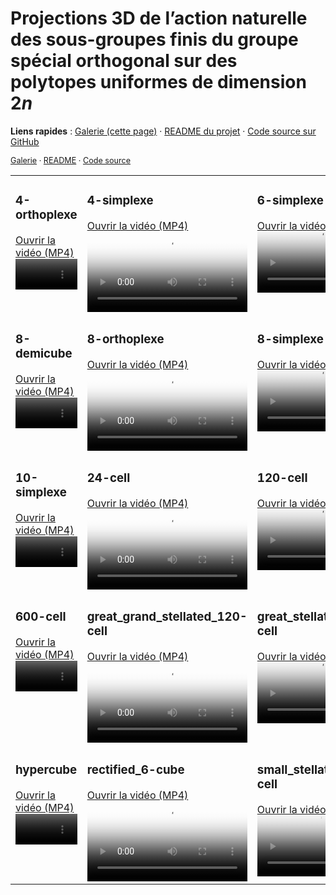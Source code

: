 # Projections 3D de l’action naturelle des sous-groupes finis du groupe spécial orthogonal sur des polytopes uniformes de dimension $2n$



**Liens rapides** :
[Galerie (cette page)](./) ·
[README du projet](https://github.com/muaadtmtm/3d-projection/tree/main?tab=readme-ov-file) ·
[Code source sur GitHub](https://github.com/muaadtmtm/3d-projection)

<p style="font-size:90%">
  <a href="./">Galerie</a> ·
  <a href="https://github.com/muaadtmtm/3d-projection/tree/main?tab=readme-ov-file">README</a> ·
  <a href="https://github.com/muaadtmtm/3d-projection">Code source</a>
</p>



<table>
<tr>
<td width="33%" valign="top">
  <h3>4-orthoplexe</h3>
  <a href="videos/4-orthoplexe.mp4">Ouvrir la vidéo (MP4)</a><br/>
  <video controls preload="metadata" playsinline width="100%" poster="assets/4-orthoplexe.gif">
    <source src="videos/4-orthoplexe.mp4" type="video/mp4">
  </video>
</td>
<td width="33%" valign="top">
  <h3>4-simplexe</h3>
  <a href="videos/4-simplexe.mp4">Ouvrir la vidéo (MP4)</a><br/>
  <video controls preload="metadata" playsinline width="100%" poster="assets/4-simplexe.gif">
    <source src="videos/4-simplexe.mp4" type="video/mp4">
  </video>
</td>
<td width="33%" valign="top">
  <h3>6-simplexe</h3>
  <a href="videos/6-simplexe.mp4">Ouvrir la vidéo (MP4)</a><br/>
  <video controls preload="metadata" playsinline width="100%" poster="assets/6-simplexe.gif">
    <source src="videos/6-simplexe.mp4" type="video/mp4">
  </video>
</td>
</tr>

<tr>
<td width="33%" valign="top">
  <h3>8-demicube</h3>
  <a href="videos/8-demicube.mp4">Ouvrir la vidéo (MP4)</a><br/>
  <video controls preload="metadata" playsinline width="100%" poster="assets/8-demicube.gif">
    <source src="videos/8-demicube.mp4" type="video/mp4">
  </video>
</td>
<td width="33%" valign="top">
  <h3>8-orthoplexe</h3>
  <a href="videos/8-orthoplexe.mp4">Ouvrir la vidéo (MP4)</a><br/>
  <video controls preload="metadata" playsinline width="100%" poster="assets/8-orthoplexe.gif">
    <source src="videos/8-orthoplexe.mp4" type="video/mp4">
  </video>
</td>
<td width="33%" valign="top">
  <h3>8-simplexe</h3>
  <a href="videos/8-simplexe.mp4">Ouvrir la vidéo (MP4)</a><br/>
  <video controls preload="metadata" playsinline width="100%" poster="assets/8-simplexe.gif">
    <source src="videos/8-simplexe.mp4" type="video/mp4">
  </video>
</td>
</tr>

<tr>
<td width="33%" valign="top">
  <h3>10-simplexe</h3>
  <a href="videos/10-simplexe.mp4">Ouvrir la vidéo (MP4)</a><br/>
  <video controls preload="metadata" playsinline width="100%" poster="assets/10-simplexe.gif">
    <source src="videos/10-simplexe.mp4" type="video/mp4">
  </video>
</td>
<td width="33%" valign="top">
  <h3>24-cell</h3>
  <a href="videos/24-cell.mp4">Ouvrir la vidéo (MP4)</a><br/>
  <video controls preload="metadata" playsinline width="100%" poster="assets/24-cell.gif">
    <source src="videos/24-cell.mp4" type="video/mp4">
  </video>
</td>
<td width="33%" valign="top">
  <h3>120-cell</h3>
  <a href="videos/120-cell.mp4">Ouvrir la vidéo (MP4)</a><br/>
  <video controls preload="metadata" playsinline width="100%" poster="assets/120-cell.gif">
    <source src="videos/120-cell.mp4" type="video/mp4">
  </video>
</td>
</tr>

<tr>
<td width="33%" valign="top">
  <h3>600-cell</h3>
  <a href="videos/600-cell.mp4">Ouvrir la vidéo (MP4)</a><br/>
  <video controls preload="metadata" playsinline width="100%" poster="assets/600-cell.gif">
    <source src="videos/600-cell.mp4" type="video/mp4">
  </video>
</td>
<td width="33%" valign="top">
  <h3>great_grand_stellated_120-cell</h3>
  <a href="videos/great_grand_stellated_120-cell.mp4">Ouvrir la vidéo (MP4)</a><br/>
  <video controls preload="metadata" playsinline width="100%" poster="assets/great_grand_stellated_120-cell.gif">
    <source src="videos/great_grand_stellated_120-cell.mp4" type="video/mp4">
  </video>
</td>
<td width="33%" valign="top">
  <h3>great_stellated_120-cell</h3>
  <a href="videos/great_stellated_120-cell.mp4">Ouvrir la vidéo (MP4)</a><br/>
  <video controls preload="metadata" playsinline width="100%" poster="assets/great_stellated_120-cell.gif">
    <source src="videos/great_stellated_120-cell.mp4" type="video/mp4">
  </video>
</td>
</tr>

<tr>
<td width="33%" valign="top">
  <h3>hypercube</h3>
  <a href="videos/hypercube.mp4">Ouvrir la vidéo (MP4)</a><br/>
  <video controls preload="metadata" playsinline width="100%" poster="assets/hypercube.gif">
    <source src="videos/hypercube.mp4" type="video/mp4">
  </video>
</td>
<td width="33%" valign="top">
  <h3>rectified_6-cube</h3>
  <a href="videos/rectified_6-cube.mp4">Ouvrir la vidéo (MP4)</a><br/>
  <video controls preload="metadata" playsinline width="100%" poster="assets/rectified_6-cube.gif">
    <source src="videos/rectified_6-cube.mp4" type="video/mp4">
  </video>
</td>
<td width="33%" valign="top">
  <h3>small_stellated_120-cell</h3>
  <a href="videos/small_stellated_120-cell.mp4">Ouvrir la vidéo (MP4)</a><br/>
  <video controls preload="metadata" playsinline width="100%" poster="assets/small_stellated_120-cell.gif">
    <source src="videos/small_stellated_120-cell.mp4" type="video/mp4">
  </video>
</td>
</tr>
</table>
